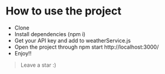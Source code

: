 # How to use the project

- Clone
- Install dependencies (npm i)
- Get your API key and add to weatherService.js
- Open the project through npm start http://localhost:3000/
- Enjoy!!

> Leave a star :)
